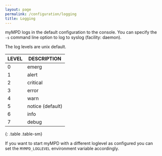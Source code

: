 ```yaml
---
layout: page
permalink: /configuration/logging
title: Logging
---
```


myMPD logs in the default configuration to the console. You can specify the `-s` command line option to log to syslog (facility: daemon).

The log levels are unix default.

| LEVEL | DESCRIPTION |
| ----- | ----------- |
| 0 | emerg |
| 1 | alert |
| 2 | critical |
| 3 | error |
| 4 | warn |
| 5 | notice (default) |
| 6 | info |
| 7 | debug |
{: .table .table-sm}

If you want to start myMPD with a different loglevel as configured you can set the `MYMPD_LOGLEVEL` environment variable accordingly.

